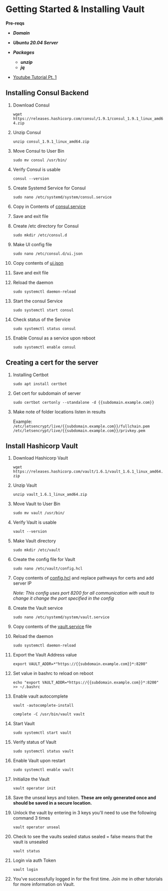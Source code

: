 # Getting Started & Installing Vault

**Pre-reqs**

- ***Domain*** 
- ***Ubuntu 20.04 Server***

- ***Packages***
  - ***unzip***
  - ***jq***

- [Youtube Tutorial Pt. 1](https://www.youtube.com/watch?v=b_2lo30g0RU)

## Installing Consul Backend

  1. Download Consul

      `wget https://releases.hashicorp.com/consul/1.9.1/consul_1.9.1_linux_amd64.zip`

  2. Unzip Consul

      `unzip consul_1.9.1_linux_amd64.zip`
  
  3. Move Consul to User Bin
  
      `sudo mv consul /usr/bin/`
  
  4. Verify Consul is usable
  
      `consul --version`
  
  5. Create Systemd Service for Consul
  
      `sudo nano /etc/systemd/system/consul.service`
  
  6. Copy in Contents of [consul.service](https://github.com/b1tsized/vault-tutorial/blob/main/getting-started/sys_file_templates/consul.service)
  
  7. Save and exit file
  
  8. Create /etc directory for Consul
  
      `sudo mkdir /etc/consul.d`
  
  9. Make UI config file
  
      `sudo nano /etc/consul.d/ui.json`
  
  10. Copy contents of [ui.json](https://github.com/b1tsized/vault-tutorial/blob/main/getting-started/sys_file_templates/ui.json)
  
  11. Save and exit file
  
  12. Reload the daemon
  
        `sudo systemctl daemon-reload`
  
  13. Start the consul Service
  
        `sudo systemctl start consul`
  
  14. Check status of the Service
  
        `sudo systemctl status consul`
  
  15. Enable Consul as a service upon reboot
  
        `sudo systemctl enable consul`

## Creating a cert for the server

  1. Installing Certbot
  
      `sudo apt install certbot`
  
  2. Get cert for subdomain of server
  
      `sudo certbot certonly --standalone -d {{subdomain.example.com}}`
  
  3. Make note of folder locations listen in results
  
      Example: `/etc/letsencrypt/live/{{subdomain.example.com}}/fullchain.pem`
               `/etc/letsencrypt/live/{{subdomain.example.com}}/privkey.pem`


## Install Hashicorp Vault

  1. Download Hashicorp Vault
  
      `wget https://releases.hashicorp.com/vault/1.6.1/vault_1.6.1_linux_amd64.zip`
  
  2. Unzip Vault
  
      `unzip vault_1.6.1_linux_amd64.zip`
  
  3. Move Vault to User Bin
  
      `sudo mv vault /usr/bin/`
  
  4. Verify Vault is usable
  
      `vault --version`
  
  5. Make Vault directory
  
      `sudo mkdir /etc/vault`
  
  6. Create the config file for Vault
  
      `sudo nano /etc/vault/config.hcl`
  
  7. Copy contents of [config.hcl](https://github.com/b1tsized/vault-tutorial/blob/main/getting-started/sys_file_templates/config.hcl) and replace pathways for certs and add server IP
  
      *Note: This config uses port 8200 for all communication with vault to change it change the port specified in the config*
  
  8. Create the Vault service
  
      `sudo nano /etc/systemd/system/vault.service`
  
  9. Copy contents of the [vault.service](https://github.com/b1tsized/vault-tutorial/blob/main/getting-started/sys_file_templates/vault.service) file
  
  10. Reload the daemon
  
        `sudo systemctl daemon-reload`
  
  11. Export the Vault Address value
  
        `export VAULT_ADDR=*"https://{{subdomain.example.com}}*:8200"`
  
  12. Set value in bashrc to reload on reboot
  
        `echo "export VAULT_ADDR=*https://{{subdomain.example.com}}*:8200" >> ~/.bashrc`
  
  13. Enable vault autocomplete
  
        `vault -autocomplete-install`
  
        `complete -C /usr/bin/vault vault`
  
  14. Start Vault
  
        `sudo systemctl start vault`
  
  15. Verify status of Vault
  
        `sudo systemctl status vault`
  
  16. Enable Vault upon restart
  
        `sudo systemctl enable vault`
  
  17. Initialize the Vault
  
        `vault operator init`
  
  18. Save the unseal keys and token. **These are only generated once and should be saved in a secure location.**
  
  19. Unlock the vault by entering in 3 keys you'll need to use the following command 3 times
  
        `vault operator unseal`
  
  20. Check to see the vaults sealed status sealed = false means that the vault is unsealed
  
        `vault status`
  
  21. Login via auth Token
  
        `vault login`
  
  22. You've successfully logged in for the first time. Join me in other tutorials for more information on Vault.